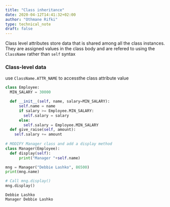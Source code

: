```yaml
---
title: "Class inheritance"
date: 2020-04-12T14:41:32+02:00
author: "Othmane Rifki"
type: technical_note
draft: false
---
```

Class level attributes store data that is shared among all the class instances. They are assigned values in the class body and are refered to using the `ClassName` rather than `self` syntax  

### Class-level data
use `ClassName.ATTR_NAME` to accessthe class attribute value


```python
class Employee:
  MIN_SALARY = 30000    

  def __init__(self, name, salary=MIN_SALARY):
      self.name = name
      if salary >= Employee.MIN_SALARY:
        self.salary = salary
      else:
        self.salary = Employee.MIN_SALARY
  def give_raise(self, amount):
    self.salary += amount      
        
# MODIFY Manager class and add a display method
class Manager(Employee):
  def display(self):
      print("Manager "+self.name)

mng = Manager("Debbie Lashko", 86500)
print(mng.name)

# Call mng.display()
mng.display()
```

    Debbie Lashko
    Manager Debbie Lashko




